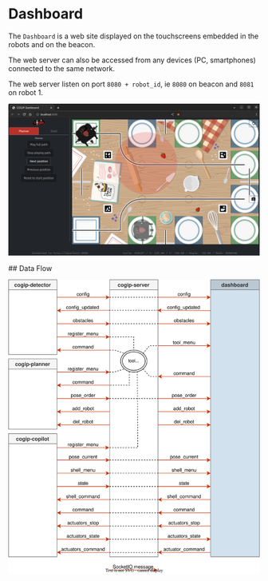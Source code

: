 # Dashboard

The `Dashboard` is a web site displayed on the touchscreens
embedded in the robots and on the beacon.

The web server can also be accessed from any devices (PC, smartphones)
connected to the same network.

The web server listen on port `8080 + robot_id`, ie `8080` on beacon and `8081` on robot 1.

![Dashboard Screenshot](../img/cogip-dashboard.png)

## Data Flow

![Dashboard Data Flow](../img/cogip-dashboard.svg)
